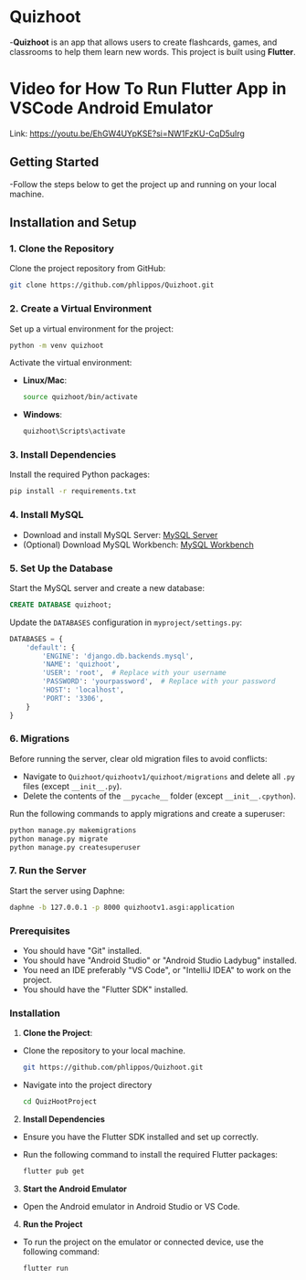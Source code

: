 # Quizhoot

-**Quizhoot** is an app that allows users to create flashcards, games, and classrooms to help them learn new words. This project is built using **Flutter**.

# Video for How To Run Flutter App in VSCode Android Emulator

Link: https://youtu.be/EhGW4UYpKSE?si=NW1FzKU-CqD5uIrg

## Getting Started

-Follow the steps below to get the project up and running on your local machine.
## Installation and Setup

### 1. Clone the Repository
Clone the project repository from GitHub:
```bash
git clone https://github.com/phlippos/Quizhoot.git
```

### 2. Create a Virtual Environment
Set up a virtual environment for the project:
```bash
python -m venv quizhoot
```

Activate the virtual environment:
- **Linux/Mac**:
  ```bash
  source quizhoot/bin/activate
  ```
- **Windows**:
  ```bash
  quizhoot\Scripts\activate
  ```

### 3. Install Dependencies
Install the required Python packages:
```bash
pip install -r requirements.txt
```

### 4. Install MySQL
- Download and install MySQL Server: [MySQL Server](https://dev.mysql.com/downloads/mysql/)
- (Optional) Download MySQL Workbench: [MySQL Workbench](https://dev.mysql.com/downloads/workbench/)

### 5. Set Up the Database
Start the MySQL server and create a new database:
```sql
CREATE DATABASE quizhoot;
```

Update the `DATABASES` configuration in `myproject/settings.py`:
```python
DATABASES = {
    'default': {
        'ENGINE': 'django.db.backends.mysql',
        'NAME': 'quizhoot',  
        'USER': 'root',  # Replace with your username
        'PASSWORD': 'yourpassword',  # Replace with your password
        'HOST': 'localhost',  
        'PORT': '3306',  
    }
}
```

### 6. Migrations
Before running the server, clear old migration files to avoid conflicts:
- Navigate to `Quizhoot/quizhootv1/quizhoot/migrations` and delete all `.py` files (except `__init__.py`).
- Delete the contents of the `__pycache__` folder (except `__init__.cpython`).

Run the following commands to apply migrations and create a superuser:
```bash
python manage.py makemigrations
python manage.py migrate
python manage.py createsuperuser
```

### 7. Run the Server
Start the server using Daphne:
```bash
daphne -b 127.0.0.1 -p 8000 quizhootv1.asgi:application
```

### Prerequisites

- You should have "Git" installed.
- You should have "Android Studio" or "Android Studio Ladybug" installed.
- You need an IDE preferably "VS Code", or "IntelliJ IDEA" to work on the project.
- You should have the "Flutter SDK" installed.

### Installation

1. **Clone the Project**:

- Clone the repository to your local machine.

  ```bash
  git https://github.com/phlippos/Quizhoot.git
  ```

- Navigate into the project directory
  ```bash
  cd QuizHootProject
  ```

2. **Install Dependencies**

- Ensure you have the Flutter SDK installed and set up correctly.

- Run the following command to install the required Flutter packages:
  ```bash
  flutter pub get
  ```

3. **Start the Android Emulator**

- Open the Android emulator in Android Studio or VS Code.

4. **Run the Project**

- To run the project on the emulator or connected device, use the following command:
  ```bash
  flutter run
  ```
